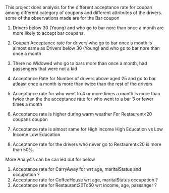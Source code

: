 This project does analysis for the different acceptance rate for coupan among different category of coupons and different attributes of the drivers.
some of the observations made are
for the Bar coupon
1. Drivers below 30 (Young) and who go to bar nore than once a month are more likely to accept bar coupans.
2. Coupan Acceptance rate for drivers who go to bar once a month is almost same as Drivers below 30 (Young) and who go to bar nore than once a month
3. There no Widowed who go to bars more than once a month, had passengers that were not a kid
4. Acceptance Rate for Number of drivers above aged 25 and go to bar atleast once a month is more than twice than the rest of the drivers
5. Acceptance rate for who went to 4 or more times a month is more than twice than the the acceptance rate for who went to a bar 3 or fewer times a month

6. Acceptance rate is higher during warm weather
For Restaurent<20 coupans coupon
1. Acceptance rate is almost same for High Income High Education vs Low Income Low Education
2. Acceptance rate for the drivers who never go to Restaurent<20 is more than 50%.

More Analysis can be carried out for below
1. Acceptance rate for CarryAway for wrt age, maritalStatus and occupation ?
2. Acceptance rate for CoffeeHouse wrt age, maritalStatus occupation ?
3. Acceptance rate for Restaurant20To50 wrt income, age, passanger ?
